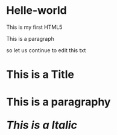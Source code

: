 # Helle-world
This is my first HTML5
<p>This is a paragraph </p>
so let us continue to edit this txt
<h1>This is a Title <h1>
<p>This is a paragraphy <p>
  <i>This is a Italic<i>
